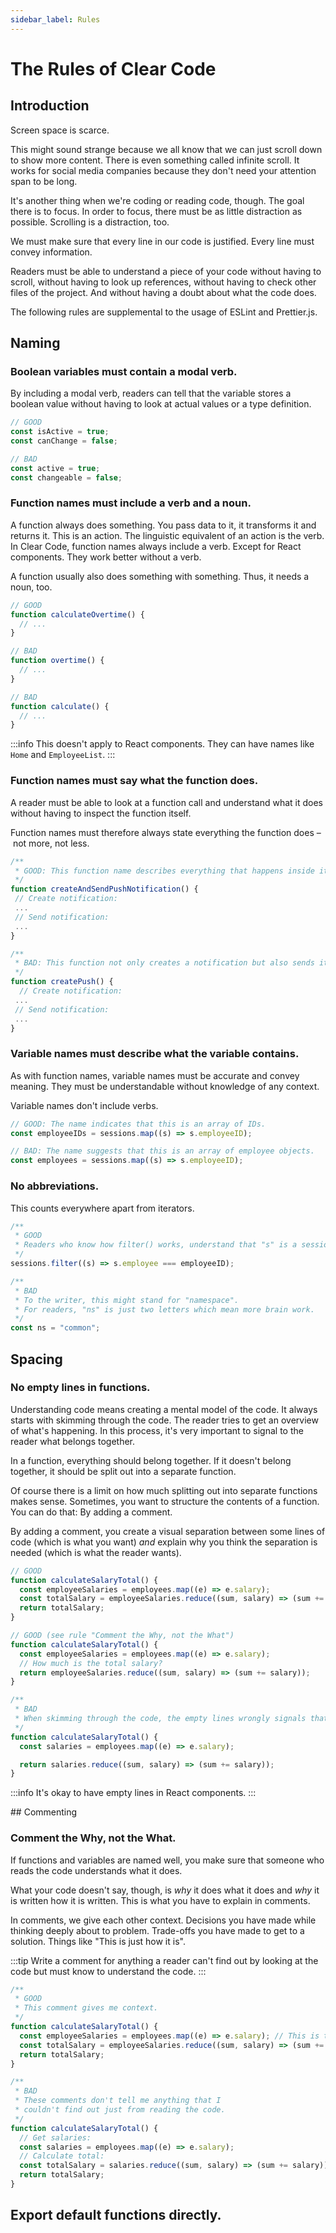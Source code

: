 ```yaml
---
sidebar_label: Rules
---
```


# The Rules of Clear Code

## Introduction

Screen space is scarce.

This might sound strange because we all know that we can just scroll down to show more content. There is even something called infinite scroll. It works for social media companies because they don't need your attention span to be long.

It's another thing when we're coding or reading code, though. The goal there is to focus. In order to focus, there must be as little distraction as possible. Scrolling is a distraction, too.

We must make sure that every line in our code is justified. Every line must convey information.

Readers must be able to understand a piece of your code without having to scroll, without having to look up references, without having to check other files of the project. And without having a doubt about what the code does.

The following rules are supplemental to the usage of ESLint and Prettier.js.

## Naming

### Boolean variables must contain a modal verb.

By including a modal verb, readers can tell that the variable stores a boolean value without having to look at actual values or a type definition.

```jsx
// GOOD
const isActive = true;
const canChange = false;

// BAD
const active = true;
const changeable = false;
```

### Function names must include a verb and a noun.

A function always does something. You pass data to it, it transforms it and returns it. This is an action. The linguistic equivalent of an action is the verb. In Clear Code, function names always include a verb. Except for React components. They work better without a verb.

A function usually also does something with something. Thus, it needs a noun, too.

```jsx
// GOOD
function calculateOvertime() {
  // ...
}

// BAD
function overtime() {
  // ...
}

// BAD
function calculate() {
  // ...
}
```

:::info
This doesn't apply to React components. They can have names like `Home` and `EmployeeList`.
:::

### Function names must say what the function does.

A reader must be able to look at a function call and understand what it does without having to inspect the function itself.

Function names must therefore always state everything the function does – not more, not less.

```jsx
/**
 * GOOD: This function name describes everything that happens inside it.
 */
function createAndSendPushNotification() {
 // Create notification:
 ...
 // Send notification:
 ...
}

/**
 * BAD: This function not only creates a notification but also sends it.
 */
function createPush() {
  // Create notification:
 ...
 // Send notification:
 ...
}
```

### Variable names must describe what the variable contains.

As with function names, variable names must be accurate and convey meaning. They must be understandable without knowledge of any context.

Variable names don't include verbs.

```jsx
// GOOD: The name indicates that this is an array of IDs.
const employeeIDs = sessions.map((s) => s.employeeID);

// BAD: The name suggests that this is an array of employee objects.
const employees = sessions.map((s) => s.employeeID);
```

### No abbreviations.

This counts everywhere apart from iterators.

```jsx
/**
 * GOOD
 * Readers who know how filter() works, understand that "s" is a session.
 */
sessions.filter((s) => s.employee === employeeID);

/**
 * BAD
 * To the writer, this might stand for "namespace".
 * For readers, "ns" is just two letters which mean more brain work.
 */
const ns = "common";
```

## Spacing

### No empty lines in functions.

Understanding code means creating a mental model of the code. It always starts with skimming through the code. The reader tries to get an overview of what's happening. In this process, it's very important to signal to the reader what belongs together.

In a function, everything should belong together. If it doesn't belong together, it should be split out into a separate function.

Of course there is a limit on how much splitting out into separate functions makes sense. Sometimes, you want to structure the contents of a function. You can do that: By adding a comment.

By adding a comment, you create a visual separation between some lines of code (which is what you want) _and_ explain why you think the separation is needed (which is what the reader wants).

```jsx
// GOOD
function calculateSalaryTotal() {
  const employeeSalaries = employees.map((e) => e.salary);
  const totalSalary = employeeSalaries.reduce((sum, salary) => (sum += salary));
  return totalSalary;
}

// GOOD (see rule "Comment the Why, not the What")
function calculateSalaryTotal() {
  const employeeSalaries = employees.map((e) => e.salary);
  // How much is the total salary?
  return employeeSalaries.reduce((sum, salary) => (sum += salary));
}

/**
 * BAD
 * When skimming through the code, the empty lines wrongly signals that a new function starts.
 */
function calculateSalaryTotal() {
  const salaries = employees.map((e) => e.salary);

  return salaries.reduce((sum, salary) => (sum += salary));
}
```

:::info
It's okay to have empty lines in React components.
:::

<!-- ## `function` vs `const`

Within a `function`, use `const` to define a function. Outside of a `function`, use `function`. -->

<!-- ## Use functional programming techniques.

Functional programming makes sure that the reader's eye does not have to jump up and down more than necessary. -->

## Commenting

### Comment the Why, not the What.

If functions and variables are named well, you make sure that someone who reads the code understands what it does.

What your code doesn't say, though, is _why_ it does what it does and _why_ it is written how it is written. This is what you have to explain in comments.

In comments, we give each other context. Decisions you have made while thinking deeply about to problem. Trade-offs you have made to get to a solution. Things like "This is just how it is".

:::tip
Write a comment for anything a reader can't find out by looking at the code but must know to understand the code.
:::

```jsx
/**
 * GOOD
 * This comment gives me context.
 */
function calculateSalaryTotal() {
  const employeeSalaries = employees.map((e) => e.salary); // This is the monthly salary in cents.
  const totalSalary = employeeSalaries.reduce((sum, salary) => (sum += salary));
  return totalSalary;
}

/**
 * BAD
 * These comments don't tell me anything that I
 * couldn't find out just from reading the code.
 */
function calculateSalaryTotal() {
  // Get salaries:
  const salaries = employees.map((e) => e.salary);
  // Calculate total:
  const totalSalary = salaries.reduce((sum, salary) => (sum += salary));
  return totalSalary;
}
```

## Export default functions directly.
